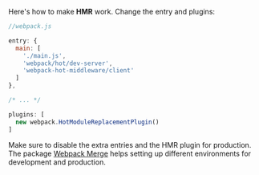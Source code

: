 Here's how to make **HMR** work. Change the entry and plugins:

```javascript
//webpack.js

entry: {
  main: [
    './main.js',
    'webpack/hot/dev-server',
    'webpack-hot-middleware/client'
  ]
},

/* ... */

plugins: [
  new webpack.HotModuleReplacementPlugin()
]
```

Make sure to disable the extra entries and the HMR plugin for production. The package [Webpack Merge](https://www.npmjs.com/package/webpack-merge) helps setting up different environments for development and production.
